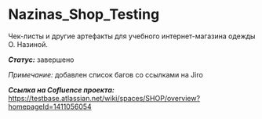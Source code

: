 # Nazinas_Shop_Testing
Чек-листы и другие артефакты для учебного интернет-магазина одежды О. Назиной.

***Статус:*** завершено

*Примечание:* добавлен список багов со ссылками на Jiro

***Ссылка на Cofluence проекта:***
https://testbase.atlassian.net/wiki/spaces/SHOP/overview?homepageId=1411056054

